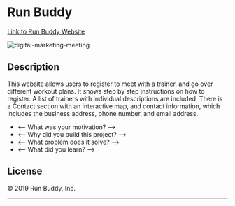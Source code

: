 #  Run Buddy

[Link to Run Buddy Website](https://marikadicarlo.github.io/horiseon-tools/)

![digital-marketing-meeting](./assets/images/digital-marketing-meeting.jpg)

## Description

This website allows users to register to meet with a trainer, and go over different workout plans. It shows step by step instructions on how to register. A list of trainers with individual descriptions are included. There is a Contact section with an interactive map, and contact information, which includes the business address, phone number, and email address.

- <— What was your motivation? —> 
- <— Why did you build this project? —> 
- <— What problem does it solve? —> 
- <— What did you learn? —>  


## License

&copy; 2019 Run Buddy, Inc.

---